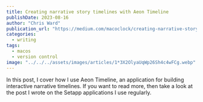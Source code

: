 ```yaml
---
title: Creating narrative story timelines with Aeon Timeline
publishDate: 2023-08-16
author: "Chris Ward"
publication_url: "https://medium.com/macoclock/creating-narrative-story-timelines-with-aeon-timeline-9261f3065f21"
categories:
  - writing
tags: 
  - macos
  - version control
image: "../../../assets/images/articles/1*3X2OlyaUqWp26Sh4c4wFCg.webp"
---
```


In this post, I cover how I use Aeon Timeline, an application for building interactive narrative timelines. If you want to read more, then take a look at the post I wrote on the Setapp applications I use regularly.